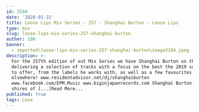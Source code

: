 ```yaml
---
id: 3194
date: '2020-01-22'
title: Loose Lips Mix Series - 257 - Shanghai Burton - Loose Lips
type: mix
slug: loose-lips-mix-series-257-shanghai-burton
author: 100
banner:
  - imported\loose-lips-mix-series-257-shanghai-burton\image3194.jpeg
description: >-
  For the 257th edition of out Mix Series we have Shanghai Burton on the helm
  delivering a selection of tracks with a focus on the best the 2019 summer had
  to offer, from the labels he works with, as well as a few favourites from
  elsewhere! www.residentadvisor.net/dj/shanghaiburton
  www.facebook.com/EPM.Music www.biginjapanrecords.com Shanghai Burton left the
  shires of [...]Read More...
published: true
tags: Love
---
```

